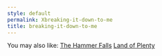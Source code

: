```yaml
---
style: default
permalink: Xbreaking-it-down-to-me
title: breaking-it-down-to-me
---
```

You may also like:
[The Hammer Falls](http://scp-wiki.net/the-hammer-falls)
[Land of Plenty](http://scp-wiki.net/land-of-plenty)